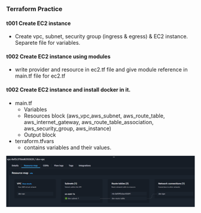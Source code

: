 ### Terraform Practice

#### t001 Create EC2 instance

- Create vpc, subnet, security group (ingress & egress) & EC2 instance. Separete file for variables.

#### t002 Create EC2 instance using modules

- write provider and resource in ec2.tf file and give module reference in main.tf file for ec2.tf

#### t002 Create EC2 instance and install docker in it.

- main.tf
    - Variables
    - Resources block (aws_vpc,aws_subnet, aws_route_table, aws_internet_gateway, aws_route_table_association, aws_security_group, aws_instance)
    - Output block
- terraform.tfvars
    - contains variables and their values.

![img](t003_ec2_add_docker/img_t003.png)


